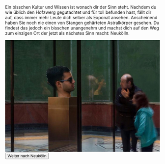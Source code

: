 Ein bisschen Kultur und Wissen ist wonach dir der Sinn steht. Nachdem du wie üblich den Hofzwerg gegutachtet und für toll befunden hast, fällt dir auf, dass immer mehr Leute dich selber als Exponat ansehen. Anscheinend haben Sie noch nie einen von Stangen gehärteten Astralkörper gesehen.
Du findest das jedoch ein bisschen unangenehm und machst dich auf den Weg zum einzigen Ort der jetzt als nächstes Sinn macht: Neukölln.

<img src="img/museum.jpeg">
<a href="/behnam.github.io/neukölln">
<button>Weiter nach Neukölln</button>
</a>
